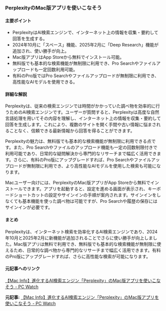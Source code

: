 ### PerplexityのMac版アプリを使いこなそう

#### 主要ポイント
- PerplexityはAI検索エンジンで、インターネット上の情報を収集・要約して回答を生成する。
- 2024年10月に「スペース」機能、2025年2月に「Deep Research」機能が追加され、使い勝手が向上。
- Mac版アプリはApp Storeから無料でインストール可能。
- 無料版でも基本的な検索機能が無制限に利用でき、Pro Searchやファイルアップロードも一定回数利用可能。
- 有料のPro版ではPro Searchやファイルアップロードが無制限に利用でき、高性能なAIモデルを使用できる。

#### 詳細な解説
Perplexityは、従来の検索エンジンでは時間がかかっていた調べ物を効率的に行うためのAI検索エンジンです。ユーザーが質問すると、Perplexityは高度な自然言語処理を用いてその内容を理解し、インターネット上の情報を収集・要約して回答を生成します。これにより、複数のサイトを開く手間や古い情報に悩まされることなく、信頼できる最新情報から回答を得ることができます。

Perplexityの魅力は、無料版でも基本的な検索機能が無制限に利用できる点です。また、Pro Searchやファイルのアップロード機能も一定の回数制限付きで利用可能であり、日常的な疑問解決から専門的なリサーチまで幅広く活用できます。さらに、有料のPro版にアップグレードすれば、Pro Searchやファイルアップロードが無制限に利用でき、より高性能なAIモデルを使用した検索も可能になります。

Macユーザー向けには、PerplexityのMac版アプリがApp Storeから無料でインストールできます。アプリを起動すると、設定を進める画面が表示され、キーボードショートカットの設定やサインインの手順が案内されます。サインインをしなくても基本機能を使った調べ物は可能ですが、Pro Searchや履歴の保存にはサインインが必要です。

#### まとめ
Perplexityは、インターネット検索を効率化するAI検索エンジンであり、2024年10月と2025年2月に新機能が追加されることでさらに使い勝手が向上しました。Mac版アプリは無料で利用でき、無料版でも基本的な検索機能が無制限に使えるため、日常的な調べ物から専門的なリサーチまで幅広く活用できます。有料のPro版にアップグレードすれば、さらに高性能な検索が可能になります。

#### 元記事へのリンク
[【Mac Info】進化するAI検索エンジン「Perplexity」のMac版アプリを使いこなそう - PC Watch](https://pc.watch.impress.co.jp/docs/column/macinfo/1593567.html)

**元記事:** [【Mac Info】進化するAI検索エンジン「Perplexity」のMac版アプリを使いこなそう - PC Watch](https://pc.watch.impress.co.jp/docs/column/macinfo/2013376.html)